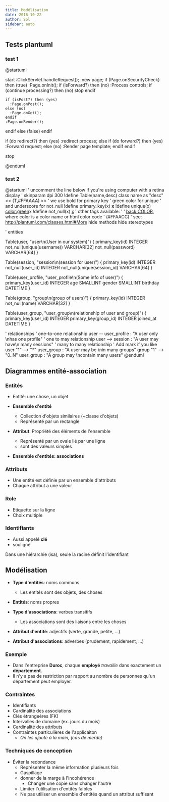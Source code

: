 ```yaml
---
title: Modélisation
date: 2018-10-22
author: Sol
sidebar: auto
---
```


## Tests plantuml

### test 1

@startuml

start
:ClickServlet.handleRequest();
:new page;
if (Page.onSecurityCheck) then (true)
  :Page.onInit();
  if (isForward?) then (no)
	:Process controls;
	if (continue processing?) then (no)
	  stop
	endif
	
	if (isPost?) then (yes)
	  :Page.onPost();
	else (no)
	  :Page.onGet();
	endif
	:Page.onRender();
  endif
else (false)
endif

if (do redirect?) then (yes)
  :redirect process;
else
  if (do forward?) then (yes)
	:Forward request;
  else (no)
	:Render page template;
  endif
endif

stop

@enduml

### test 2

@startuml
' uncomment the line below if you're using computer with a retina display
' skinparam dpi 300
!define Table(name,desc) class name as "desc" << (T,#FFAAAA) >>
' we use bold for primary key
' green color for unique
' and underscore for not_null
!define primary_key(x) <b>x</b>
!define unique(x) <color:green>x</color>
!define not_null(x) <u>x</u>
' other tags available:
' <i></i>
' <back:COLOR></color>, where color is a color name or html color code
' (#FFAACC)
' see: http://plantuml.com/classes.html#More
hide methods
hide stereotypes

' entities

Table(user, "user\n(User in our system)") {
primary_key(id) INTEGER
not_null(unique(username)) VARCHAR[32]
not_null(password) VARCHAR[64]
}

Table(session, "session\n(session for user)") {
primary_key(id) INTEGER
not_null(user_id) INTEGER
not_null(unique(session_id) VARCHAR[64]
}

Table(user_profile, "user_profile\n(Some info of user)") {
primary_key(user_id) INTEGER
age SMALLINT
gender SMALLINT
birthday DATETIME
}

Table(group, "group\n(group of users)") {
primary_key(id) INTEGER
not_null(name) VARCHAR[32]
}

Table(user_group, "user_group\n(relationship of user and group)") {
primary_key(user_id) INTEGER
primary_key(group_id) INTEGER
joined_at DATETIME
}

' relationships
' one-to-one relationship
user -- user_profile : "A user only \nhas one profile"
' one to may relationship
user --> session : "A user may have\n many sessions"
' many to many relationship
' Add mark if you like
user "1" --> "*" user_group : "A user may be \nin many groups"
group "1" --> "0..N" user_group : "A group may \ncontain many users"
@enduml



## Diagrammes entité-association

### Entités
* Entité: une chose, un objet
* **Ensemble d'entité**
    * Collection d'objets similaires (~classe d'objets)
    * Représenté par un rectangle
* **Attribut**: Propriété des éléments de l'ensemble
    * Représenté par un ovale lié par une ligne
    * sont des valeurs simples 

* **Ensemble d'entités: associations**

### Attributs
* Une entité est définie par un ensemble d'attributs
* Chaque attribut a une valeur
  

### Role
* Etiquette sur la ligne 
* Choix multiple

### Identifiants
* Aussi appelé **clé**
* souligné

<Container type="warning">

Dans une hiérarchie (isa), seule la racine définit l'identifiant

</Container>


## Modélisation

* **Type d'entités**: noms communs
    * Les entités sont des objets, des choses

* **Entités**: noms propres
* **Type d'associations**: verbes transitifs
    * Les associations sont des liaisons entre les choses
* **Attribut d'entité**: adjectifs (verte, grande, petite, ...)
* **Attribut d'associations**: adverbes (prudement, rapidement, ...)


### Exemple
* Dans l'entreprise **Duroc**, chaque **employé** _travaille_ dans exactement un **département**.
* Il n'y a pas de restriction par rapport au nombre de personnes qu'un département peut employer.


### Contraintes
* Identifiants
* Cardinalité des associations
* Clés étrangeères (FK)
* Intervalles de domaine (ex. jours du mois)
* Cardinalité des attributs
* Contraintes particulières de l'applicaiton
    * _On les ajoute à la main, (cas de merde)_

### Techniques de conception
* Éviter la redondance
    * Représenter la même information plusieurs fois
    * Gaspillage
    * donner de la marge à l'incohérence
        * Changer une copie sans changer l'autre
    * Limiter l'utilisation d'entités faibles
    * Ne pas utiliser un ensemble d'entités quand un attribut suffisant
